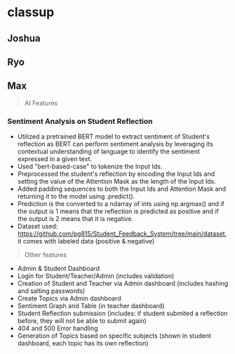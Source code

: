 # classup
## Joshua

## Ryo

## Max
> AI Features
### Sentiment Analysis on Student Reflection
- Utilized a pretrained BERT model to extract sentiment of Student's reflection as BERT can perform sentiment analysis by leveraging its contextual understanding of language to identify the sentiment expressed in a given text.
- Used "bert-based-case" to tokenize the Input Ids.
- Preprocessed the student's reflection by encoding the Input Ids and setting the value of the Attention Mask as the length of the Input Ids.
- Added padding sequences to both the Input Ids and Attention Mask and returning it to the model using .predict().
- Prediction is the converted to a ndarray of ints using np.argmax() and if the output is 1 means that the reflection is predicted as positive and if the output is 2 means that it is negative.
- Dataset used: https://github.com/pg815/Student_Feedback_System/tree/main/dataset, it comes with labeled data (positive & negative)

> Other features
- Admin & Student Dashboard
- Login for Student/Teacher/Admin (includes validation)
- Creation of Student and Teacher via Admin dashboard (includes hashing and salting passwords)
- Create Topics via Admin dashboard
- Sentiment Graph and Table (in teacher dashboard)
- Student Reflection submission (includes: if student submited a reflection before, they will not be able to submit again)
- 404 and 500 Error handling
- Generation of Topics based on specific subjects (shown in student dashboard, each topic has its own reflection)